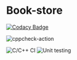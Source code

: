 # Book-store

[![Codacy Badge](https://api.codacy.com/project/badge/Grade/0cc033596d4f43abb80641a96deaf36b)](https://app.codacy.com/gh/99002763/Book-store?utm_source=github.com&utm_medium=referral&utm_content=99002763/Book-store&utm_campaign=Badge_Grade)

![cppcheck-action](https://github.com/99002763/Book-store/workflows/cppcheck-action/badge.svg)


![C/C++ CI](https://github.com/stepin654321/MiniProject_Template/workflows/C/C++%20CI/badge.svg)
![Unit testing](https://github.com/stepin654321/MiniProject_Template/workflows/Unit%20testing/badge.svg)
